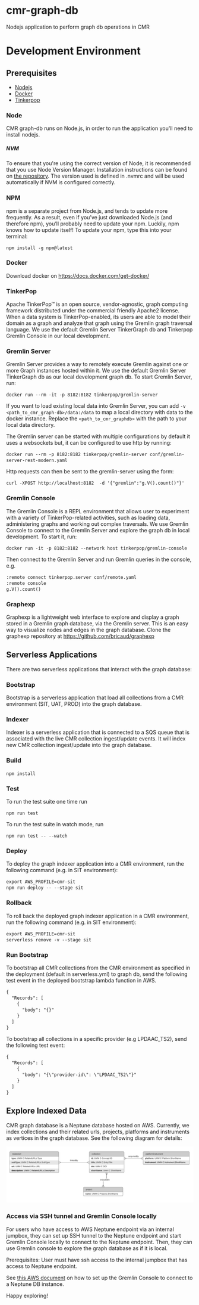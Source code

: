# cmr-graph-db

Nodejs application to perform graph db operations in CMR

# Development Environment

## Prerequisites
* [Nodejs](https://nodejs.org/en/)
* [Docker](https://docs.docker.com/install/)
* [Tinkerpop](https://tinkerpop.apache.org/)

### Node
CMR graph-db runs on Node.js, in order to run the application you'll need to install nodejs.

##### NVM
To ensure that you're using the correct version of Node, it is recommended that you use Node Version Manager. Installation instructions can be found on [the repository](https://github.com/nvm-sh/nvm#install--update-script). The version used is defined in .nvmrc and will be used automatically if NVM is configured correctly.

### NPM
npm is a separate project from Node.js, and tends to update more frequently. As a result, even if you’ve just downloaded Node.js (and therefore npm), you’ll probably need to update your npm. Luckily, npm knows how to update itself! To update your npm, type this into your terminal:

```
npm install -g npm@latest
```

### Docker
Download docker on https://docs.docker.com/get-docker/

### TinkerPop
Apache TinkerPop™ is an open source, vendor-agnostic, graph computing framework distributed under the commercial friendly Apache2 license. When a data system is TinkerPop-enabled, its users are able to model their domain as a graph and analyze that graph using the Gremlin graph traversal language. We use the default Gremlin Server TinkerGraph db and Tinkerpop Gremlin Console in our local development.

### Gremlin Server
Gremlin Server provides a way to remotely execute Gremlin against one or more Graph instances hosted within it. We use the default Gremlin Server TinkerGraph db as our local development graph db. To start Gremlin Server, run:

```
docker run --rm -it -p 8182:8182 tinkerpop/gremlin-server
```

If you want to load existing local data into Gremlin Server, you can add `-v <path_to_cmr_graph-db>/data:/data` to map a local directory with data to the docker instance. Replace the `<path_to_cmr_graphdb>` with the path to your local data directory.

The Gremlin server can be started with multiple configurations by default it uses a websockets but, it can be configured to use http by running:

```
docker run --rm -p 8182:8182 tinkerpop/gremlin-server conf/gremlin-server-rest-modern.yaml
```

Http requests can then be sent to the gremlin-server using the form:

```
curl -XPOST http://localhost:8182  -d '{"gremlin":"g.V().count()"}'
```
### Gremlin Console
The Gremlin Console is a REPL environment that allows user to experiment with a variety of TinkerPop-related activities, such as loading data, administering graphs and working out complex traversals. We use Gremlin Console to connect to the Gremlin Server and explore the graph db in local development. To start it, run:

```
docker run -it -p 8182:8182 --network host tinkerpop/gremlin-console
```

Then connect to the Gremlin Server and run Gremlin queries in the console, e.g.

```
:remote connect tinkerpop.server conf/remote.yaml
:remote console
g.V().count()
```

### Graphexp
Graphexp is a lightweight web interface to explore and display a graph stored in a Gremlin graph database, via the Gremlin server. This is an easy way to visualize nodes and edges in the graph database.
Clone the graphexp repository at https://github.com/bricaud/graphexp

## Serverless Applications
There are two serverless applications that interact with the graph database:

### Bootstrap

  Bootstrap is a serverless application that load all collections from a CMR environment (SIT, UAT, PROD) into the graph database.

### Indexer

  Indexer is a serverless application that is connected to a SQS queue that is associated with the live CMR collection ingest/update events. It will index new CMR collection ingest/update into the graph database.

### Build
```
npm install
```

### Test
To run the test suite one time run
```
npm run test
```

To run the test suite in watch mode, run
```
npm run test -- --watch
```

### Deploy
To deploy the graph indexer application into a CMR environment, run the following command (e.g. in SIT environment):
```
export AWS_PROFILE=cmr-sit
npm run deploy -- --stage sit
```

### Rollback
To roll back the deployed graph indexer application in a CMR environment, run the following command (e.g. in SIT environment):
```
export AWS_PROFILE=cmr-sit
serverless remove -v --stage sit
```

### Run Bootstrap
To bootstrap all CMR collections from the CMR environment as specified in the deployment (default in serverless.yml) to graph db, send the following test event in the deployed bootstrap lambda function in AWS.

```
{
  "Records": [
    {
      "body": "{}"
    }
  ]
}
```

To bootstrap all collections in a specific provider (e.g LPDAAC_TS2), send the following test event:
```
{
  "Records": [
    {
      "body": "{\"provider-id\": \"LPDAAC_TS2\"}"
    }
  ]
}
```

## Explore Indexed Data
CMR graph database is a Neptune database hosted on AWS. Currently, we index collections and their related urls, projects, platforms and instruments as vertices in the graph database. See the following diagram for details:

![CMR Collection GraphDB Diagram](images/cmr_collection_graphdb_diagram.png)

### Access via SSH tunnel and Gremlin Console locally
For users who have access to AWS Neptune endpoint via an internal jumpbox, they can set up SSH tunnel to the Neptune endpoint and start Gremlin Console locally to connect to the Neptune endpoint. Then, they can use Gremlin console to explore the graph database as if it is local.

Prerequisites: User must have ssh access to the internal jumpbox that has access to Neptune endpoint.

See [this AWS document](https://docs.aws.amazon.com/neptune/latest/userguide/access-graph-gremlin-console.html) on how to set up the Gremlin Console to connect to a Neptune DB instance.

Happy exploring!
